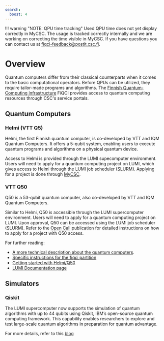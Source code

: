 ```yaml
---
search:
  boost: 4
---
```


!!! warning "NOTE: QPU time tracking"
    Used QPU time does not yet display correctly in MyCSC. The usage is tracked correctly internally
    and we are working on correcting the time visible in MyCSC. If you have questions you can contact us at
    [fiqci-feedback@postit.csc.fi](mailto:fiqci-feedback@postit.csc.fi). 


# Overview

Quantum computers differ from their classical counterparts when it comes to the basic 
computational operators. Before QPUs can be utilized, they require tailor-made programs 
and algorithms. The [Finnish Quantum-Computing Infrastructure](https://fiqci.fi) FiQCI provides access to
quantum computing resources through CSC's service portals.

## Quantum Computers

### Helmi (VTT Q5)

Helmi, the first Finnish quantum computer, is co-developed by VTT and IQM Quantum Computers. It offers a 5-qubit system, enabling users to execute quantum programs and algorithms on a physical quantum device.

Access to Helmi is provided through the LUMI supecomputer environment. Users will need to apply for a quantum computing project on LUMI, which gives access to Helmi through the LUMI job scheduler (SLURM). Applying for a project is done through [MyCSC](../../accounts/how-to-create-new-project.md).


### VTT Q50

Q50 is a 53-qubit quantum computer, also co-developed by VTT and IQM Quantum Computers.

Similar to Helmi, Q50 is accessible through the LUMI supercomputer environment. Users will need to apply for a quantum computing project on LUMI. Upon approval, Q50 can be accessed using the LUMI job scheduler (SLURM).
Refer to the [Open Call](https://fiqci.fi/publications/2025-03-04-Q50-Call-1_2025) publication for detailed instructions on how to apply for a project with Q50 access.


For further reading:

* [A more technical description about the quantum computers](./specs.md).
* [Specific instructions for the fiqci partition](./fiqci-partition.md)
* [Getting started with Helmi/Q50](./access.md)
* [LUMI Documentation page](https://docs.lumi-supercomputer.eu/)


## Simulators

### Qiskit

The LUMI supercomputer now supports the simulation of quantum algorithms with up to 44 qubits using Qiskit, IBM’s open-source quantum computing framework. This capability enables researchers to explore and test large-scale quantum algorithms in preparation for quantum advantage.

For more details, refer to this [blog](https://fiqci.fi/publications/2025-04-01-LUMI-quantum-simulations-qiskit-aer)


